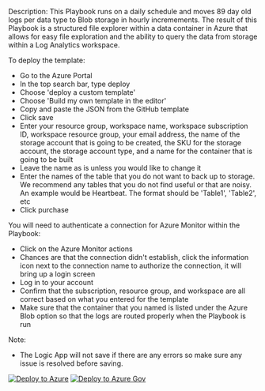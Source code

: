 Description:
This Playbook runs on a daily schedule and moves 89 day old logs per data type to Blob storage in hourly incremements. The result of this Playbook is a structured file explorer within a data container in Azure that allows for easy file exploration and the ability to query the data from storage within a Log Analytics workspace.

To deploy the template:
- Go to the Azure Portal
- In the top search bar, type deploy
- Choose 'deploy a custom template'
- Choose 'Build my own template in the editor'
- Copy and paste the JSON from the GitHub template
- Click save
- Enter your resource group, workspace name, workspace subscription ID, workspace resource group, your email address, the name of the storage account that is going to be created, the SKU for the storage account, the storage account type, and a name for the container that is going to be built
- Leave the name as is unless you would like to change it
- Enter the names of the table that you do not want to back up to storage. We recommend any tables that you do not find useful or that are noisy. An example would be Heartbeat. The format should be 'Table1', 'Table2', etc
- Click purchase

You will need to authenticate a connection for Azure Monitor within the Playbook:

- Click on the Azure Monitor actions
- Chances are that the connection didn't establish, click the information icon next to the connection name to authorize the connection, it will bring up a login screen
- Log in to your account
- Confirm that the subscription, resource group, and workspace are all correct based on what you entered for the template
- Make sure that the container that you named is listed under the Azure Blob option so that the logs are routed properly when the Playbook is run

Note:
- The Logic App will not save if there are any errors so make sure any issue is resolved before saving.

[![Deploy to Azure](https://aka.ms/deploytoazurebutton)](https://portal.azure.com/#create/Microsoft.Template/uri/https%3A%2F%2Fraw.githubusercontent.com%2FAzure%2FAzure-Sentinel%2Fmaster%2FPlaybooks%2FMove-LogAnalytics-to-Storage%2Fazuredeploy.json)
[![Deploy to Azure Gov](https://aka.ms/deploytoazuregovbutton)](https://portal.azure.us/#create/Microsoft.Template/uri/https%3A%2F%2Fraw.githubusercontent.com%2FAzure%2FAzure-Sentinel%2Fmaster%2FPlaybooks%2FMove-LogAnalytics-to-Storage%2Fazuredeploy.json)
